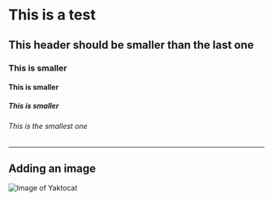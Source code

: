 # This is a test
## This header should be smaller than the last one
### This is smaller
#### This is smaller
##### This is smaller
###### This is the smallest one

---
## **Adding an image**

![Image of Yaktocat](https://octodex.github.com/images/yaktocat.png)

